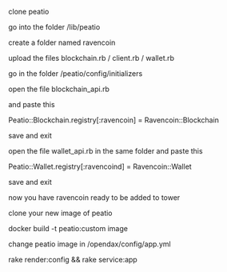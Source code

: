 clone peatio

go into the folder /lib/peatio

create a folder named ravencoin

upload the files blockchain.rb / client.rb / wallet.rb

go in the folder /peatio/config/initializers

open the file blockchain_api.rb

and paste this

Peatio::Blockchain.registry[:ravencoin] = Ravencoin::Blockchain

save and exit

open the file wallet_api.rb in the same folder and paste this

Peatio::Wallet.registry[:ravencoind] = Ravencoin::Wallet

save and exit

now you have ravencoin ready to be added to tower

clone your new image of peatio

docker build -t peatio:custom image

change peatio image in /opendax/config/app.yml

rake render:config && rake service:app
